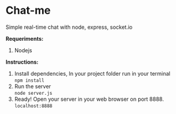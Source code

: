 # Chat-me
Simple real-time chat with node, express, socket.io

**Requeriments:**<br>
1. Nodejs

**Instructions:**<br>
1. Install dependencies, In your project folder run in your terminal<br>
`npm install`<br>
2. Run the server<br>
`node server.js`<br>
3. Ready! Open your server in your web browser on port 8888.<br>`localhost:8888`
